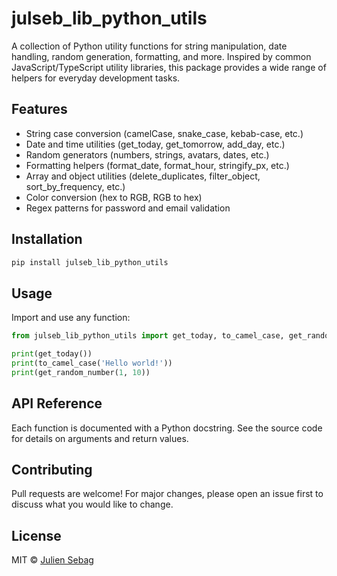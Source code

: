 # julseb_lib_python_utils

A collection of Python utility functions for string manipulation, date handling, random generation, formatting, and more. Inspired by common JavaScript/TypeScript utility libraries, this package provides a wide range of helpers for everyday development tasks.

## Features
- String case conversion (camelCase, snake_case, kebab-case, etc.)
- Date and time utilities (get_today, get_tomorrow, add_day, etc.)
- Random generators (numbers, strings, avatars, dates, etc.)
- Formatting helpers (format_date, format_hour, stringify_px, etc.)
- Array and object utilities (delete_duplicates, filter_object, sort_by_frequency, etc.)
- Color conversion (hex to RGB, RGB to hex)
- Regex patterns for password and email validation

## Installation

```bash
pip install julseb_lib_python_utils
```

## Usage

Import and use any function:

```python
from julseb_lib_python_utils import get_today, to_camel_case, get_random_number

print(get_today())
print(to_camel_case('Hello world!'))
print(get_random_number(1, 10))
```

## API Reference

Each function is documented with a Python docstring. See the source code for details on arguments and return values.

## Contributing

Pull requests are welcome! For major changes, please open an issue first to discuss what you would like to change.

## License

MIT © [Julien Sebag](https://julien-sebag.com)
